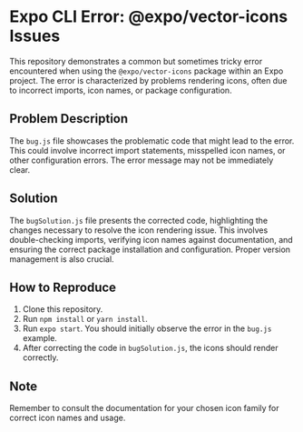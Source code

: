 # Expo CLI Error: @expo/vector-icons Issues

This repository demonstrates a common but sometimes tricky error encountered when using the `@expo/vector-icons` package within an Expo project. The error is characterized by problems rendering icons, often due to incorrect imports, icon names, or package configuration. 

## Problem Description

The `bug.js` file showcases the problematic code that might lead to the error. This could involve incorrect import statements, misspelled icon names, or other configuration errors.  The error message may not be immediately clear. 

## Solution

The `bugSolution.js` file presents the corrected code, highlighting the changes necessary to resolve the icon rendering issue. This involves double-checking imports, verifying icon names against documentation, and ensuring the correct package installation and configuration.  Proper version management is also crucial.

## How to Reproduce

1. Clone this repository.
2. Run `npm install` or `yarn install`.
3. Run `expo start`.  You should initially observe the error in the `bug.js` example.
4. After correcting the code in `bugSolution.js`, the icons should render correctly.

## Note

Remember to consult the documentation for your chosen icon family for correct icon names and usage.
